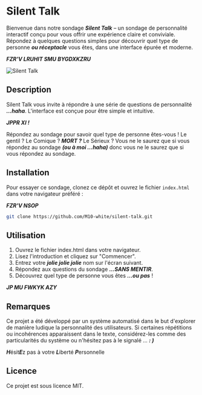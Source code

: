 # Silent Talk

Bienvenue dans notre sondage ***Silent Talk*** – un sondage de personnalité interactif conçu pour vous offrir une expérience claire et conviviale. Répondez à quelques questions simples pour découvrir quel type de personne ***ou réceptacle*** vous êtes, dans une interface épurée et moderne.

***FZR'V LRUHIT SMU BYGDXKZRU***

![Silent Talk](https://media4.giphy.com/media/v1.Y2lkPTc5MGI3NjExaHZ4bDk3OHk2NWZpcGFvazlkOGcwdmw5cnFwNTRhZTAyYzVqZXFvdiZlcD12MV9pbnRlcm5hbF9naWZfYnlfaWQmY3Q9Zw/GRej7TPqAzg3aIxhIf/giphy.gif)

## Description

Silent Talk vous invite à répondre à une série de questions de personnalité ***...haha***. L'interface est conçue pour être simple et intuitive.

*****JPPR XI !*****

Répondez au sondage pour savoir quel type de personne êtes-vous ! Le gentil ? Le Comique ? ***MORT ?*** Le Sérieux ? Vous ne le saurez que si vous répondez au sondage ***(ou à moi ...haha)*** donc vous ne le saurez que si vous répondez au sondage.

## Installation

Pour essayer ce sondage, clonez ce dépôt et ouvrez le fichier `index.html` dans votre navigateur préféré :

*****FZR'V NSOP*****

```bash
git clone https://github.com/M10-white/silent-talk.git
```

## Utilisation

1. Ouvrez le fichier index.html dans votre navigateur.
2. Lisez l'introduction et cliquez sur "Commencer".
3. Entrez votre ***jolie jolie jolie*** nom sur l'écran suivant.
4. Répondez aux questions du sondage ***...SANS MENTIR***.
5. Découvrez quel type de personne vous êtes ***...ou pas*** !

*****JP MU FWKYK AZY*****

## Remarques

Ce projet a été développé par un système automatisé dans le but d'explorer de manière ludique la personnalité des utilisateurs. Si certaines répétitions ou incohérences apparaissent dans le texte, considérez-les comme des particularités du système ou n'hésitez pas à le signalé ... ***: )***

***H***ésit***E***z pas à votre ***L***iberté ***P***ersonnelle

## Licence

Ce projet est sous licence MIT.
